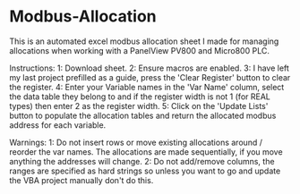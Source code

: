 # Modbus-Allocation
This is an automated excel modbus allocation sheet I made for managing allocations when working with a PanelView PV800 and Micro800 PLC.


Instructions:
1: Download sheet.
2: Ensure macros are enabled.
3: I have left my last project prefilled as a guide, press the 'Clear Register' button to clear the register.
4: Enter your Variable names in the 'Var Name' column, select the data table they belong to and if the register width is not 1 (for REAL types) then enter 2 as the register width.
5: Click on the 'Update Lists' button to populate the allocation tables and return the allocated modbus address for each variable.



Warnings:
1: Do not insert rows or move existing allocations around / reorder the var names. The allocations are made sequentially, if you move anything the addresses will change.
2: Do not add/remove columns, the ranges are specified as hard strings so unless you want to go and update the VBA project manually don't do this.
